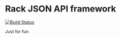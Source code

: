 # Rack JSON API framework
[![Build Status](https://travis-ci.org/cema-sp/rack-framework.svg?branch=master)](https://travis-ci.org/cema-sp/rack-framework)

Just for fun
